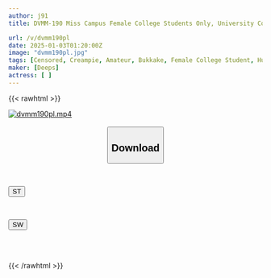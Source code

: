 ```yaml
---
author: j91
title: DVMM-190 Miss Campus Female College Students Only, University Competition! Facial Bukkake Rock-paper-scissors! If You Win, You Get 1 Million Yen! If You Lose, You Get A Facial And Instant Sex! The Beautiful Girl Who Caught Everyone's Eye At The Beauty Pageant Is Covered In A Lot Of Dick Juice! No Matter How Many Times You Cum, You'll Get Creampied With A Big Dick That Keeps On Chasing You!

url: /v/dvmm190pl
date: 2025-01-03T01:20:00Z
image: "dvmm190pl.jpg"
tags: [Censored, Creampie, Amateur, Bukkake, Female College Student, Huge Cock	]
maker: [Deeps]
actress: [ ]
---
```



{{< rawhtml >}}

<div class="video" data-videoid="WoqYbxoQRbtb3oR">
    <a href="javascript:;">
        <img src="/v/dvmm190pl/dvmm190pl.jpg" width="WIDTH" height="HEIGHT" alt="dvmm190pl.mp4" loading="lazy">
    </a>
</div>

<script type="text/javascript" src="https://j91.asia/asset/on-demand-st.js"></script>

<br>
  <link rel="stylesheet" href="https://j91.asia/asset/bs5.css">
  
  <center>
  <button class="btn btn-primary" type="button" data-bs-toggle="collapse" data-bs-target=".multi-collapse" aria-expanded="false" aria-controls="multiCollapseExample1 multiCollapseExample2"><h2>Download</h2></button></center>
</p>
<div class="row">
  <div class="col">
    <div class="collapse multi-collapse" id="multiCollapseExample1">
      <div class="card card-body">
	      	      <br>
<div class="buttons">  
<p><a href="/v/dvmm190pl/st.html" target="_blank"><button class="btn-hover color-3"><i class="fa fa-download"></i> ST</button></a></p></div>
    </div>
  </div>
</div>
  <div class="col">
    <div class="collapse multi-collapse" id="multiCollapseExample2">
      <div class="card card-body">
	      <br>
<div class="buttons">
<p><a href="/v/dvmm190pl/sw.html" target="_blank"><button class="btn-hover color-2"><i class="fa fa-download"></i> SW</button></a></p></div>
<br><br>
      </div>
    </div>
  </div>
</div>

{{< /rawhtml >}}
